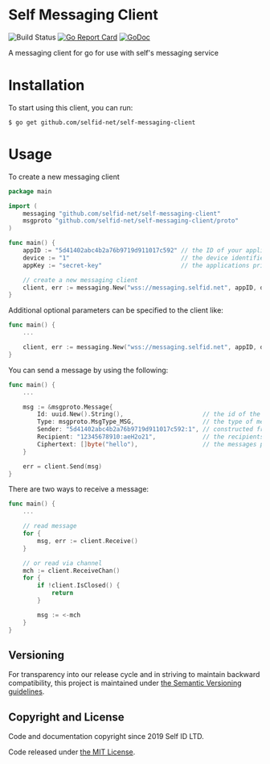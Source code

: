 # Self Messaging Client

![Build Status](https://github.com/joinself/self-messaging-client/actions/workflows/ci.yml/badge.svg?branch=master)
[![Go Report Card](https://goreportcard.com/badge/github.com/selfid-net/self-messaging-client)](https://goreportcard.com/report/github.com/selfid-net/self-messaging-client)
[![GoDoc](https://godoc.org/github.com/selfid-net/self-messaging-client?status.svg)](https://godoc.org/github.com/selfid-net/self-messaging-client)

A messaging client for go for use with self's messaging service

# Installation

To start using this client, you can run:

`$ go get github.com/selfid-net/self-messaging-client`

# Usage

To create a new messaging client

```go
package main

import (
    messaging "github.com/selfid-net/self-messaging-client"
    msgproto "github.com/selfid-net/self-messaging-client/proto"
)

func main() {
    appID := "5d41402abc4b2a76b9719d911017c592" // the ID of your application
    device := "1"                               // the device identifier you are connecting as
    appKey := "secret-key"                      // the applications private key

    // create a new messaging client
    client, err := messaging.New("wss://messaging.selfid.net", appID, device, appKey)
}
```


Additional optional parameters can be specified to the client like:

```go
func main() {
    ...

    client, err := messaging.New("wss://messaging.selfid.net", appID, device, appKey, messaging.AutoReconnect(true))
}
```

You can send a message by using the following:

```go
func main() {
    ...

    msg := &msgproto.Message{
        Id: uuid.New().String(),                      // the id of the request
        Type: msgproto.MsgType_MSG,                   // the type of message
        Sender: "5d41402abc4b2a76b9719d911017c592:1", // constructed from app ID and device
        Recipient: "12345678910:aeH2o21",             // the recipients self ID and device
        Ciphertext: []byte("hello"),                  // the messages payload
    }

    err = client.Send(msg)
}
```

There are two ways to receive a message:

```go
func main() {
    ...

    // read message
    for {
        msg, err := client.Receive()
    }

    // or read via channel
    mch := client.ReceiveChan()
    for {
        if !client.IsClosed() {
            return
        }

        msg := <-mch
    }
}
```


## Versioning

For transparency into our release cycle and in striving to maintain backward
compatibility, this project is maintained under [the Semantic Versioning guidelines](http://semver.org/).

## Copyright and License

Code and documentation copyright since 2019 Self ID LTD.

Code released under
[the MIT License](LICENSE).
